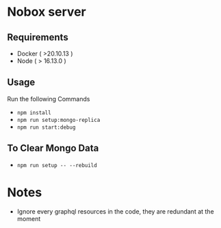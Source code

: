# Nobox server

## Requirements
- Docker ( >20.10.13 )
- Node ( > 16.13.0 )

## Usage
Run the following Commands
- `npm install`
- `npm run setup:mongo-replica`
- `npm run start:debug`

## To Clear Mongo Data
- `npm run setup -- --rebuild`
# Notes
- Ignore every graphql resources in the code, they are redundant at the moment
